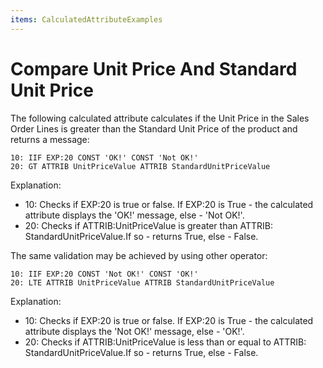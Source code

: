 ```yaml
---
items: CalculatedAttributeExamples
---
```


# Compare Unit Price And Standard Unit Price

The following calculated attribute calculates if the Unit  Price in the Sales Order Lines is greater than the Standard Unit Price  of the product and returns a message:

```
10: IIF EXP:20 CONST 'OK!' CONST 'Not OK!'
20: GT ATTRIB UnitPriceValue ATTRIB StandardUnitPriceValue
```

Explanation:

- 10: Checks if EXP:20 is true or false. If EXP:20 is True - the calculated attribute displays the 'OK!' message, else - 'Not OK!'.
- 20: Checks if ATTRIB:UnitPriceValue is greater than ATTRIB: StandardUnitPriceValue.If so - returns True, else - False.



The same validation may be achieved by using other operator:

```
10: IIF EXP:20 CONST 'Not OK!' CONST 'OK!'
20: LTE ATTRIB UnitPriceValue ATTRIB StandardUnitPriceValue
```

Explanation:

- 10: Checks if EXP:20 is true or false. If EXP:20 is True - the calculated attribute displays the 'Not OK!' message, else - 'OK!'.
- 20: Checks if ATTRIB:UnitPriceValue is less than or equal to ATTRIB: StandardUnitPriceValue.If so - returns True, else - False.